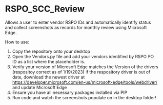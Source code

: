 # RSPO_SCC_Review
Allows a user to enter vendor RSPO IDs and automatically identify status and collect screenshots as records for monthly review using Microsoft Edge.

How to use:
1. Copy the repository onto your desktop
2. Open the Vendors.py file and add your vendors identified by RSPO PO ID as a list where the placeholder is.
3. Verify your version of Microsoft Edge matches the Version of the drivers (respositoy correct as of 1/19/2023)
    If the respository driver is out of date, download the newest driver at https://developer.microsoft.com/en-us/microsoft-edge/tools/webdriver/ and update Microsoft Edge
4. Ensure you have all necessary packages installed via PIP
5. Run code and watch the screenshots populate on in the desktop folder!
